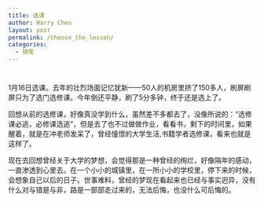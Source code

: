 ```yaml
---
title: 选课
author: Harry Chen
layout: post
permalink: /choose_the_lesson/
categories:
  - 随笔
---
```

# 

1月16日选课。去年的壮烈场面记忆犹新——50人的机房里挤了150多人，刷屏刷屏只为了选门选修课。今年倒还平静，刷了5分多钟，终于还是选上了。

回想从前的选修课，好像真没学到什么，虽然差不多都去了，没像所说的：“选修课必逃，必修课选逃”，但是去了也不过做做作业，看看书，剩下的时间里，如果醒着，就是在冲老师发呆了，曾经憧憬的大学生活,书籍学者选修课，看来也就是这样了。

现在去回想曾经关于大学的梦想，会觉得那是一种曾经的绚烂，好像隔年的感动，一直渗透到心里去。在一个小小的城镇里，在一所小小的学校里，停下来的时候，会想象自己以后的日子。世事难料，曾经的梦现在看起来也已经与事实迥异，没有什么对与错是与非，路是一部部走过来的，无法后悔，也没什么可后悔的。